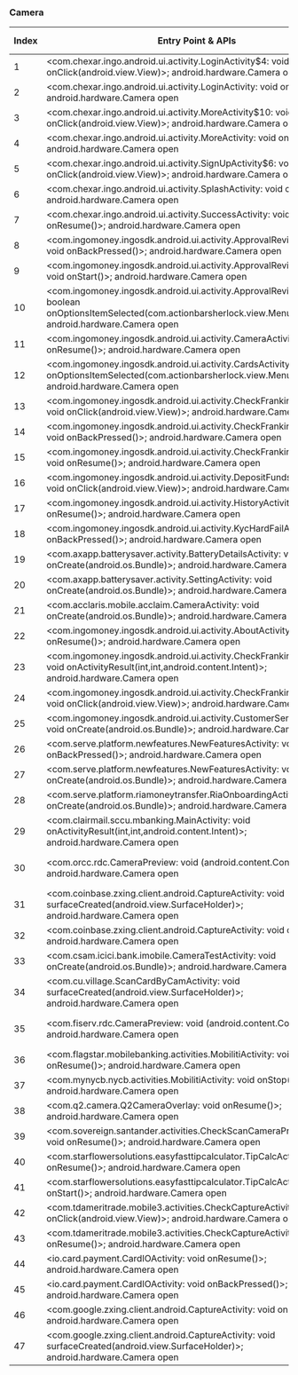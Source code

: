 ### Camera
| Index | Entry Point & APIs | Screen shot | Resource id | Label |
| ------------- | ------------- | ------------- |-------------|-------------|
| 1 | <com.chexar.ingo.android.ui.activity.LoginActivity$4: void onClick(android.view.View)>; android.hardware.Camera open | ![](D:\COSMOS\output\py\Play_win8\Finance\com.af247.ingo.android\com.chexar.ingo.android.ui.activity.LoginActivity.png) |  | |
| 2 | <com.chexar.ingo.android.ui.activity.LoginActivity: void onResume()>; android.hardware.Camera open | ![](D:\COSMOS\output\py\Play_win8\Finance\com.af247.ingo.android\com.chexar.ingo.android.ui.activity.LoginActivity.png) |  | |
| 3 | <com.chexar.ingo.android.ui.activity.MoreActivity$10: void onClick(android.view.View)>; android.hardware.Camera open | ![](D:\COSMOS\output\py\Play_win8\Finance\com.af247.ingo.android\com.chexar.ingo.android.ui.activity.MoreActivity.png) |  | |
| 4 | <com.chexar.ingo.android.ui.activity.MoreActivity: void onResume()>; android.hardware.Camera open | ![](D:\COSMOS\output\py\Play_win8\Finance\com.af247.ingo.android\com.chexar.ingo.android.ui.activity.MoreActivity.png) |  | |
| 5 | <com.chexar.ingo.android.ui.activity.SignUpActivity$6: void onClick(android.view.View)>; android.hardware.Camera open | ![](D:\COSMOS\output\py\Play_win8\Finance\com.af247.ingo.android\com.chexar.ingo.android.ui.activity.SignUpActivity.png) |  | |
| 6 | <com.chexar.ingo.android.ui.activity.SplashActivity: void onResume()>; android.hardware.Camera open | ![](D:\COSMOS\output\py\Play_win8\Finance\com.ace.ingo.android\com.chexar.ingo.android.ui.activity.SplashActivity.png) |  | |
| 7 | <com.chexar.ingo.android.ui.activity.SuccessActivity: void onResume()>; android.hardware.Camera open | ![](D:\COSMOS\output\py\Play_win8\Finance\com.ace.ingo.android\com.chexar.ingo.android.ui.activity.SuccessActivity.png) |  | |
| 8 | <com.ingomoney.ingosdk.android.ui.activity.ApprovalReviewActivity: void onBackPressed()>; android.hardware.Camera open | ![](D:\COSMOS\output\py\Play_win8\Finance\com.af247.ingo.android\com.ingomoney.ingosdk.android.ui.activity.ApprovalReviewActivity.png) |  | |
| 9 | <com.ingomoney.ingosdk.android.ui.activity.ApprovalReviewActivity: void onStart()>; android.hardware.Camera open | ![](D:\COSMOS\output\py\Play_win8\Finance\com.af247.ingo.android\com.ingomoney.ingosdk.android.ui.activity.ApprovalReviewActivity.png) |  | |
| 10 | <com.ingomoney.ingosdk.android.ui.activity.ApprovalReviewActivity: boolean onOptionsItemSelected(com.actionbarsherlock.view.MenuItem)>; android.hardware.Camera open | ![](D:\COSMOS\output\py\Play_win8\Finance\com.af247.ingo.android\com.ingomoney.ingosdk.android.ui.activity.ApprovalReviewActivity.png) |  | |
| 11 | <com.ingomoney.ingosdk.android.ui.activity.CameraActivity: void onResume()>; android.hardware.Camera open | ![](D:\COSMOS\output\py\Play_win8\Finance\com.ace.ingo.android\com.ingomoney.ingosdk.android.ui.activity.CameraActivity.png) |  | |
| 12 | <com.ingomoney.ingosdk.android.ui.activity.CardsActivity: boolean onOptionsItemSelected(com.actionbarsherlock.view.MenuItem)>; android.hardware.Camera open | ![](D:\COSMOS\output\py\Play_win8\Finance\com.af247.ingo.android\com.ingomoney.ingosdk.android.ui.activity.CardsActivity.png) |  | |
| 13 | <com.ingomoney.ingosdk.android.ui.activity.CheckFrankingActivity$4: void onClick(android.view.View)>; android.hardware.Camera open | ![](D:\COSMOS\output\py\Play_win8\Finance\com.af247.ingo.android\com.ingomoney.ingosdk.android.ui.activity.CheckFrankingActivity.png) |  | |
| 14 | <com.ingomoney.ingosdk.android.ui.activity.CheckFrankingActivity: void onBackPressed()>; android.hardware.Camera open | ![](D:\COSMOS\output\py\Play_win8\Finance\com.bluebird.mobile\com.ingomoney.ingosdk.android.ui.activity.CheckFrankingActivity.png) |  | |
| 15 | <com.ingomoney.ingosdk.android.ui.activity.CheckFrankingActivity: void onResume()>; android.hardware.Camera open | ![](D:\COSMOS\output\py\Play_win8\Finance\com.bluebird.mobile\com.ingomoney.ingosdk.android.ui.activity.CheckFrankingActivity.png) |  | |
| 16 | <com.ingomoney.ingosdk.android.ui.activity.DepositFundsActivity$4: void onClick(android.view.View)>; android.hardware.Camera open | ![](D:\COSMOS\output\py\Play_win8\Finance\com.af247.ingo.android\com.ingomoney.ingosdk.android.ui.activity.DepositFundsActivity.png) |  | |
| 17 | <com.ingomoney.ingosdk.android.ui.activity.HistoryActivity: void onResume()>; android.hardware.Camera open | ![](D:\COSMOS\output\py\Play_win8\Finance\com.af247.ingo.android\com.ingomoney.ingosdk.android.ui.activity.HistoryActivity.png) |  | |
| 18 | <com.ingomoney.ingosdk.android.ui.activity.KycHardFailActivity: void onBackPressed()>; android.hardware.Camera open | ![](D:\COSMOS\output\py\Play_win8\Finance\com.af247.ingo.android\com.ingomoney.ingosdk.android.ui.activity.KycHardFailActivity.png) |  | |
| 19 | <com.axapp.batterysaver.activity.BatteryDetailsActivity: void onCreate(android.os.Bundle)>; android.hardware.Camera open | ![](D:\COSMOS\output\py\Play_win8\Finance\com.axapp.batterysaver\com.axapp.batterysaver.activity.BatteryDetailsActivity.png) |  | |
| 20 | <com.axapp.batterysaver.activity.SettingActivity: void onCreate(android.os.Bundle)>; android.hardware.Camera open | ![](D:\COSMOS\output\py\Play_win8\Finance\com.axapp.batterysaver\com.axapp.batterysaver.activity.SettingActivity.png) |  | |
| 21 | <com.acclaris.mobile.acclaim.CameraActivity: void onCreate(android.os.Bundle)>; android.hardware.Camera open | ![](D:\COSMOS\output\py\Play_win8\Finance\com.bankofamerica.health\com.acclaris.mobile.acclaim.CameraActivity.png) |  | |
| 22 | <com.ingomoney.ingosdk.android.ui.activity.AboutActivity: void onResume()>; android.hardware.Camera open | ![](D:\COSMOS\output\py\Play_win8\Finance\com.bluebird.mobile\com.ingomoney.ingosdk.android.ui.activity.AboutActivity.png) |  | |
| 23 | <com.ingomoney.ingosdk.android.ui.activity.CheckFrankingActivity: void onActivityResult(int,int,android.content.Intent)>; android.hardware.Camera open | ![](D:\COSMOS\output\py\Play_win8\Finance\com.bluebird.mobile\com.ingomoney.ingosdk.android.ui.activity.CheckFrankingActivity.png) |  | |
| 24 | <com.ingomoney.ingosdk.android.ui.activity.CheckFrankingActivity$3: void onClick(android.view.View)>; android.hardware.Camera open | ![](D:\COSMOS\output\py\Play_win8\Finance\com.bluebird.mobile\com.ingomoney.ingosdk.android.ui.activity.CheckFrankingActivity.png) |  | |
| 25 | <com.ingomoney.ingosdk.android.ui.activity.CustomerServiceActivity: void onCreate(android.os.Bundle)>; android.hardware.Camera open | ![](D:\COSMOS\output\py\Play_win8\Finance\com.bluebird.mobile\com.ingomoney.ingosdk.android.ui.activity.CustomerServiceActivity.png) |  | |
| 26 | <com.serve.platform.newfeatures.NewFeaturesActivity: void onBackPressed()>; android.hardware.Camera open | ![](D:\COSMOS\output\py\Play_win8\Finance\com.bluebird.mobile\com.serve.platform.newfeatures.NewFeaturesActivity.png) |  | |
| 27 | <com.serve.platform.newfeatures.NewFeaturesActivity: void onCreate(android.os.Bundle)>; android.hardware.Camera open | ![](D:\COSMOS\output\py\Play_win8\Finance\com.bluebird.mobile\com.serve.platform.newfeatures.NewFeaturesActivity.png) |  | |
| 28 | <com.serve.platform.riamoneytransfer.RiaOnboardingActivity: void onCreate(android.os.Bundle)>; android.hardware.Camera open | ![](D:\COSMOS\output\py\Play_win8\Finance\com.bluebird.mobile\com.serve.platform.riamoneytransfer.RiaOnboardingActivity.png) |  | |
| 29 | <com.clairmail.sccu.mbanking.MainActivity: void onActivityResult(int,int,android.content.Intent)>; android.hardware.Camera open | ![](D:\COSMOS\output\py\Play_win8\Finance\com.clairmail.sccu.mbanking\com.clairmail.sccu.mbanking.MainActivity.png) |  | |
| 30 | <com.orcc.rdc.CameraPreview: void <init>(android.content.Context)>; android.hardware.Camera open | ![](D:\COSMOS\output\py\Play_win8\Finance\org.coastalfcu.mobile\com.orcc.rdc.CameraActivity.png) | {'2131099656': <sensitive_component.SensitiveComponent.SensitiveView object at 0x0000022084D26E10>} | |
| 31 | <com.coinbase.zxing.client.android.CaptureActivity: void surfaceCreated(android.view.SurfaceHolder)>; android.hardware.Camera open | ![](D:\COSMOS\output\py\Play_win8\Finance\com.coinbase.android\com.coinbase.zxing.client.android.CaptureActivity.png) |  | |
| 32 | <com.coinbase.zxing.client.android.CaptureActivity: void onResume()>; android.hardware.Camera open | ![](D:\COSMOS\output\py\Play_win8\Finance\com.coinbase.android\com.coinbase.zxing.client.android.CaptureActivity.png) |  | |
| 33 | <com.csam.icici.bank.imobile.CameraTestActivity: void onCreate(android.os.Bundle)>; android.hardware.Camera open | ![](D:\COSMOS\output\py\Play_win8\Finance\com.csam.icici.bank.imobile\com.csam.icici.bank.imobile.CameraTestActivity.png) |  | |
| 34 | <com.cu.village.ScanCardByCamActivity: void surfaceCreated(android.view.SurfaceHolder)>; android.hardware.Camera open | ![](D:\COSMOS\output\py\Play_win8\Finance\com.cu.village\com.cu.village.ScanCardByCamActivity.png) |  | |
| 35 | <com.fiserv.rdc.CameraPreview: void <init>(android.content.Context)>; android.hardware.Camera open | ![](D:\COSMOS\output\py\Play_win8\Finance\com.fiserv.trumark\com.fiserv.rdc.CameraActivity.png) | {'2131361800': <sensitive_component.SensitiveComponent.SensitiveView object at 0x000002208501E198>} | |
| 36 | <com.flagstar.mobilebanking.activities.MobilitiActivity: void onResume()>; android.hardware.Camera open | ![](D:\COSMOS\output\py\Play_win8\Finance\com.flagstar.mobilebanking\com.flagstar.mobilebanking.activities.MobilitiActivity.png) |  | |
| 37 | <com.mynycb.nycb.activities.MobilitiActivity: void onStop()>; android.hardware.Camera open | ![](D:\COSMOS\output\py\Play_win8\Finance\com.mynycb.nycb\com.mynycb.nycb.activities.MobilitiActivity.png) |  | |
| 38 | <com.q2.camera.Q2CameraOverlay: void onResume()>; android.hardware.Camera open | ![](D:\COSMOS\output\py\Play_win8\Finance\com.q2e.texasdowcreditunion5004401st.mobile.production\com.q2.camera.Q2CameraOverlay.png) |  | |
| 39 | <com.sovereign.santander.activities.CheckScanCameraPreviewActivity: void onResume()>; android.hardware.Camera open | ![](D:\COSMOS\output\py\Play_win8\Finance\com.sovereign.santander\com.sovereign.santander.activities.CheckScanCameraPreviewActivity.png) |  | |
| 40 | <com.starflowersolutions.easyfasttipcalculator.TipCalcActivity: void onResume()>; android.hardware.Camera open | ![](D:\COSMOS\output\py\Play_win8\Finance\com.starflowersolutions.easytipcalculator\com.starflowersolutions.easyfasttipcalculator.TipCalcActivity.png) |  | |
| 41 | <com.starflowersolutions.easyfasttipcalculator.TipCalcActivity: void onStart()>; android.hardware.Camera open | ![](D:\COSMOS\output\py\Play_win8\Finance\com.starflowersolutions.easytipcalculator\com.starflowersolutions.easyfasttipcalculator.TipCalcActivity.png) |  | |
| 42 | <com.tdameritrade.mobile3.activities.CheckCaptureActivity: void onClick(android.view.View)>; android.hardware.Camera open | ![](D:\COSMOS\output\py\Play_win8\Finance\com.tdameritrade.mobile3\com.tdameritrade.mobile3.activities.CheckCaptureActivity.png) |  | |
| 43 | <com.tdameritrade.mobile3.activities.CheckCaptureActivity: void onResume()>; android.hardware.Camera open | ![](D:\COSMOS\output\py\Play_win8\Finance\com.tdameritrade.mobile3\com.tdameritrade.mobile3.activities.CheckCaptureActivity.png) |  | |
| 44 | <io.card.payment.CardIOActivity: void onResume()>; android.hardware.Camera open | ![](D:\COSMOS\output\py\Play_win8\Finance\com.yapstone.rentpayment\io.card.payment.CardIOActivity.png) |  | |
| 45 | <io.card.payment.CardIOActivity: void onBackPressed()>; android.hardware.Camera open | ![](D:\COSMOS\output\py\Play_win8\Finance\com.yapstone.rentpayment\io.card.payment.CardIOActivity.png) |  | |
| 46 | <com.google.zxing.client.android.CaptureActivity: void onResume()>; android.hardware.Camera open | ![](D:\COSMOS\output\py\Play_win8\Finance\io.appery.project146710\com.google.zxing.client.android.CaptureActivity.png) |  | |
| 47 | <com.google.zxing.client.android.CaptureActivity: void surfaceCreated(android.view.SurfaceHolder)>; android.hardware.Camera open | ![](D:\COSMOS\output\py\Play_win8\Finance\io.appery.project146710\com.google.zxing.client.android.CaptureActivity.png) |  | |
